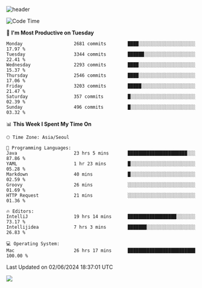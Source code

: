 ![header](https://capsule-render.vercel.app/api?type=Egg&color=timeAuto&height=300&section=header&text=PoPo&fontSize=90&animation=fadeIn)

  <!--START_SECTION:waka-->
![Code Time](http://img.shields.io/badge/Code%20Time-1%2C658%20hrs%2025%20mins-blue)

📅 **I'm Most Productive on Tuesday** 

```text
Monday                   2681 commits        ████░░░░░░░░░░░░░░░░░░░░░   17.97 % 
Tuesday                  3344 commits        ██████░░░░░░░░░░░░░░░░░░░   22.41 % 
Wednesday                2293 commits        ████░░░░░░░░░░░░░░░░░░░░░   15.37 % 
Thursday                 2546 commits        ████░░░░░░░░░░░░░░░░░░░░░   17.06 % 
Friday                   3203 commits        █████░░░░░░░░░░░░░░░░░░░░   21.47 % 
Saturday                 357 commits         █░░░░░░░░░░░░░░░░░░░░░░░░   02.39 % 
Sunday                   496 commits         █░░░░░░░░░░░░░░░░░░░░░░░░   03.32 % 
```


📊 **This Week I Spent My Time On** 

```text
🕑︎ Time Zone: Asia/Seoul

💬 Programming Languages: 
Java                     23 hrs 5 mins       ██████████████████████░░░   87.86 % 
YAML                     1 hr 23 mins        █░░░░░░░░░░░░░░░░░░░░░░░░   05.28 % 
Markdown                 40 mins             █░░░░░░░░░░░░░░░░░░░░░░░░   02.59 % 
Groovy                   26 mins             ░░░░░░░░░░░░░░░░░░░░░░░░░   01.69 % 
HTTP Request             21 mins             ░░░░░░░░░░░░░░░░░░░░░░░░░   01.36 % 

🔥 Editors: 
IntelliJ                 19 hrs 14 mins      ██████████████████░░░░░░░   73.17 % 
Intellijidea             7 hrs 3 mins        ███████░░░░░░░░░░░░░░░░░░   26.83 % 

💻 Operating System: 
Mac                      26 hrs 17 mins      █████████████████████████   100.00 % 
```


 Last Updated on 02/06/2024 18:37:01 UTC
<!--END_SECTION:waka-->



<img src="https://capsule-render.vercel.app/api?type=Egg&color=timeAuto&height=300&section=footer&text=PoPo&fontSize=90&animation=fadeIn&reversal=true" />
